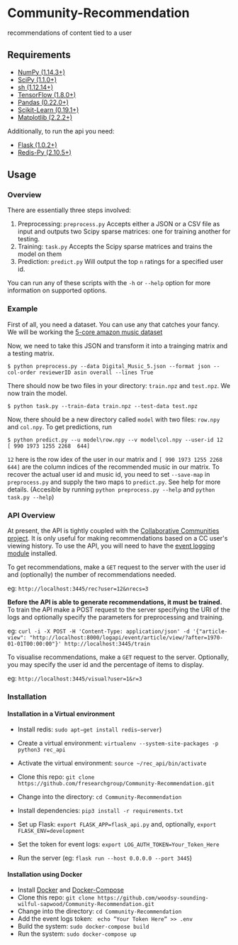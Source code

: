 # Community-Recommendation
recommendations of content tied to a user

## Requirements 
* [NumPy (1.14.3+)](http://www.numpy.org/)
* [SciPy (1.1.0+)](https://www.scipy.org/)
* [sh (1.12.14+)](https://amoffat.github.io/sh/)
* [TensorFlow (1.8.0+)](https://www.tensorflow.org/)
* [Pandas (0.22.0+)](https://pandas.pydata.org/)
* [Scikit-Learn (0.19.1+)](http://scikit-learn.org/stable/index.html)
* [Matplotlib (2.2.2+)](https://matplotlib.org)

Additionally, to run the api you need:

* [Flask (1.0.2+)](http://flask.pocoo.org/)
* [Redis-Py (2.10.5+)](https://redislabs.com/lp/python-redis/)

## Usage

### Overview

There are essentially three steps involved:

1. Preprocessing: `preprocess.py`  Accepts either a JSON or a CSV file as input and outputs two Scipy sparse matrices: one for training another for testing.
2. Training: `task.py` Accepts the Scipy sparse matrices and trains the model on them
3. Prediction: `predict.py`  Will output the top `n` ratings for a specified user id.

You can run any of these scripts with the `-h` or `--help` option for more information on supported options.

### Example

First of all, you need a dataset. You can use any that catches your fancy. We will be working the [5-core amazon music dataset](http://jmcauley.ucsd.edu/data/amazon/)

Now, we need to take this JSON and transform it into a trainging matrix and a testing matrix. 

```console
$ python preprocess.py --data Digital_Music_5.json --format json --col-order reviewerID asin overall --lines True
```

There should now be two files in your directory: `train.npz` and `test.npz`. We now train the model.

```console
$ python task.py --train-data train.npz --test-data test.npz
```

Now, there should be a new directory called `model` with two files: `row.npy` and `col.npy`. To get predictions, run

```console
$ python predict.py --u model\row.npy --v model\col.npy --user-id 12
[ 990 1973 1255 2268  644]
```
`12` here is the row idex of the user in our matrix and `[ 990 1973 1255 2268  644]` are the column indices of the recommended music in our matrix. To recover the actual user id and music id, you need to set `--save-map` in `preprocess.py` and supply the two maps to `predict.py`. See help for more details. (Accesible by running `python preprocess.py --help` and `python task.py --help`)


### API Overview
At present, the API is tightly coupled with the [Collaborative Communities project](https://github.com/fresearchgroup/Collaboration-System). It is only useful for making recommendations based on a CC user's viewing history. To use the API, you will need to have the [event logging module](https://github.com/fresearchgroup/Collaboration-System/tree/eventlogs) installed.

To get recommendations, make a `GET` request to the server with the user id and (optionally) the number of recommendations needed.

eg: `http://localhost:3445/rec?user=12&nrecs=3`

**Before the API is able to generate recommendations, it must be trained.** To train the API make a POST request to the server specifying the URI of the logs and optionally specify the parameters for preprocessing and training.

eg: `curl -i -X POST -H 'Content-Type: application/json' -d '{"article-view": "http://localhost:8000/logapi/event/article/view/?after=1970-01-01T00:00:00"}' http://localhost:3445/train`

To visualise recommendations, make a `GET` request to the server. Optionally, you may specify the user id and the percentage of items to display. 

eg: `http://localhost:3445/visual?user=1&r=3`

### Installation

#### Installation in a Virtual environment


* Install redis: `sudo apt−get install redis−server`)
* Create a virtual environment: `virtualenv --system-site-packages -p python3 rec_api`
* Activate the virtual environment: `source ~/rec_api/bin/activate`
* Clone this repo: `git clone https://github.com/fresearchgroup/Community-Recommendation.git`
* Change into the directory: `cd Community-Recommendation`
* Install dependencies: `pip3 install -r requirements.txt`
* Set up Flask: `export FLASK_APP=flask_api.py` and, optionally, `export FLASK_ENV=development`
* Set the token for event logs: `export LOG_AUTH_TOKEN=Your_Token_Here`

* Run the server (eg: `flask run --host 0.0.0.0 --port 3445`)

#### Installation using Docker

* Install [Docker](https://docs.docker.com/install/linux/docker-ce/ubuntu/) and [Docker-Compose](https://docs.docker.com/compose/install/#install-compose)
* Clone this repo: `git clone https://github.com/woodsy-sounding-wilful-sapwood/Community-Recommendation.git`
* Change into the directory: `cd Community-Recommendation`
* Add the event logs token: ` echo ”Your Token Here” >> .env`
* Build the system: `sudo docker-compose build`
* Run the system: `sudo docker-compose up`

